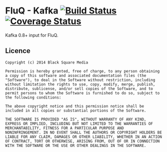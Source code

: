# FluQ - Kafka [![Build Status](https://travis-ci.org/bsm/fluq-kafka.png?branch=master)](https://travis-ci.org/bsm/fluq-kafka) [![Coverage Status](https://coveralls.io/repos/bsm/fluq-kafka/badge.png)](https://coveralls.io/r/bsm/fluq-kafka)

Kafka 0.8+ input for FluQ.

## Licence

```
Copyright (c) 2014 Black Square Media

Permission is hereby granted, free of charge, to any person obtaining
a copy of this software and associated documentation files (the
"Software"), to deal in the Software without restriction, including
without limitation the rights to use, copy, modify, merge, publish,
distribute, sublicense, and/or sell copies of the Software, and to
permit persons to whom the Software is furnished to do so, subject to
the following conditions:

The above copyright notice and this permission notice shall be
included in all copies or substantial portions of the Software.

THE SOFTWARE IS PROVIDED "AS IS", WITHOUT WARRANTY OF ANY KIND,
EXPRESS OR IMPLIED, INCLUDING BUT NOT LIMITED TO THE WARRANTIES OF
MERCHANTABILITY, FITNESS FOR A PARTICULAR PURPOSE AND
NONINFRINGEMENT. IN NO EVENT SHALL THE AUTHORS OR COPYRIGHT HOLDERS BE
LIABLE FOR ANY CLAIM, DAMAGES OR OTHER LIABILITY, WHETHER IN AN ACTION
OF CONTRACT, TORT OR OTHERWISE, ARISING FROM, OUT OF OR IN CONNECTION
WITH THE SOFTWARE OR THE USE OR OTHER DEALINGS IN THE SOFTWARE.
```
